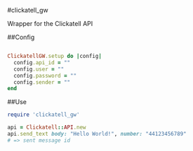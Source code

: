 #clickatell_gw

Wrapper for the Clickatell API

##Config

```ruby

ClickatellGW.setup do |config|
  config.api_id = ""
  config.user = ""
  config.password = ""
  config.sender = ""
end

```

##Use

```ruby
require 'clickatell_gw'

api = Clickatell::API.new
api.send_text body: "Hello World!", number: "44123456789"
# => sent message id
```